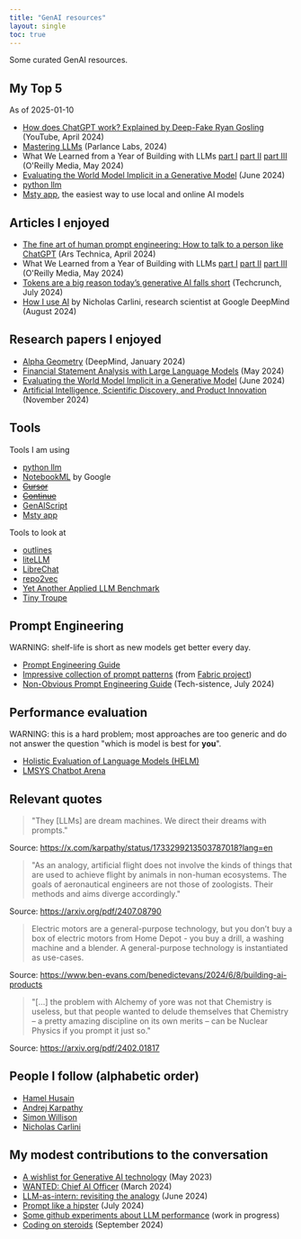 ```yaml
---
title: "GenAI resources"
layout: single
toc: true
---
```


Some curated GenAI resources.

## My Top 5
As of 2025-01-10
* [How does ChatGPT work? Explained by Deep-Fake Ryan Gosling](https://www.youtube.com/watch?v=xU_MFS_ACrU) (YouTube, April 2024)
* [Mastering LLMs](https://parlance-labs.com/education/) (Parlance Labs, 2024)
* What We Learned from a Year of Building with LLMs [part I](https://www.oreilly.com/radar/what-we-learned-from-a-year-of-building-with-llms-part-i/) [part II](https://www.oreilly.com/radar/what-we-learned-from-a-year-of-building-with-llms-part-ii/) [part III](https://www.oreilly.com/radar/what-we-learned-from-a-year-of-building-with-llms-part-iii-strategy/) (O'Reilly Media, May 2024)
* [Evaluating the World Model Implicit in a Generative Model](https://arxiv.org/abs/2406.03689) (June 2024)
* [python llm](https://llm.datasette.io/en/stable/)
* [Msty app](https://msty.app/), the easiest way to use local and online AI models



## Articles I enjoyed
* [The fine art of human prompt engineering: How to talk to a person like ChatGPT](https://arstechnica.com/information-technology/2024/04/the-fine-art-of-human-prompt-engineering-how-to-talk-to-a-person-like-chatgpt/) (Ars Technica, April 2024)
* What We Learned from a Year of Building with LLMs [part I](https://www.oreilly.com/radar/what-we-learned-from-a-year-of-building-with-llms-part-i/) [part II](https://www.oreilly.com/radar/what-we-learned-from-a-year-of-building-with-llms-part-ii/) [part III](https://www.oreilly.com/radar/what-we-learned-from-a-year-of-building-with-llms-part-iii-strategy/) (O'Reilly Media, May 2024)
* [Tokens are a big reason today’s generative AI falls short](https://techcrunch.com/2024/07/06/tokens-are-a-big-reason-todays-generative-ai-falls-short/) (Techcrunch, July 2024)
* [How I use AI](https://nicholas.carlini.com/writing/2024/how-i-use-ai.html) by Nicholas Carlini, research scientist at Google DeepMind (August 2024)

## Research papers I enjoyed
* [Alpha Geometry](https://deepmind.google/discover/blog/alphageometry-an-olympiad-level-ai-system-for-geometry/) (DeepMind, January 2024)
* [Financial Statement Analysis with Large Language Models](https://bfi.uchicago.edu/wp-content/uploads/2024/05/BFI_WP_2024-65.pdf) (May 2024)
* [Evaluating the World Model Implicit in a Generative Model](https://arxiv.org/abs/2406.03689) (June 2024)
* [Artificial Intelligence, Scientific Discovery, and Product Innovation](https://aidantr.github.io/files/AI_innovation.pdf) (November 2024)

## Tools
Tools I am using
* [python llm](https://llm.datasette.io/en/stable/)
* [NotebookML](https://notebooklm.google/) by Google
* ~~[Cursor](https://www.cursor.com/)~~
* ~~[Continue](https://www.continue.dev/)~~
* [GenAIScript](https://microsoft.github.io/genaiscript/)
* [Msty app](https://msty.app/)
  
Tools to look at
* [outlines](https://github.com/outlines-dev/outlines)
* [liteLLM](https://www.litellm.ai/)
* [LibreChat](https://www.librechat.ai/)
* [repo2vec](https://github.com/Storia-AI/repo2vec)
* [Yet Another Applied LLM Benchmark](https://github.com/carlini/yet-another-applied-llm-benchmark)
* [Tiny Troupe](https://github.com/microsoft/TinyTroupe/tree/main)

## Prompt Engineering
WARNING: shelf-life is short as new models get better every day.
* [Prompt Engineering Guide](https://www.promptingguide.ai/) 
* [Impressive collection of prompt patterns](https://github.com/danielmiessler/fabric/tree/main/patterns) (from [Fabric project](https://github.com/danielmiessler/fabric/tree/main))
* [Non-Obvious Prompt Engineering Guide](https://www.techsistence.com/p/non-obvious-prompt-engineering-guide) (Tech-sistence, July 2024)

## Performance evaluation
WARNING: this is a hard problem; most approaches are too generic and do not answer the question "which is model is best for **you**".
* [Holistic Evaluation of Language Models (HELM)](https://crfm.stanford.edu/helm/)
* [LMSYS Chatbot Arena](https://lmarena.ai/)

## Relevant quotes
> "They \[LLMs\] are dream machines. We direct their dreams with prompts."

Source: https://x.com/karpathy/status/1733299213503787018?lang=en
> "As an analogy, artificial flight does not involve the kinds of things that are used to achieve flight by animals in non-human ecosystems. The goals of aeronautical engineers are not those of zoologists. Their methods and aims diverge accordingly."

Source: https://arxiv.org/pdf/2407.08790

> Electric motors are a general-purpose technology, but you don’t buy a box of electric motors from Home Depot - you buy a drill, a washing machine and a blender. A general-purpose technology is instantiated as use-cases.

Source: https://www.ben-evans.com/benedictevans/2024/6/8/building-ai-products

> "\[…\] the problem with Alchemy of yore was not that Chemistry is useless, but that people wanted to delude themselves that Chemistry – a pretty amazing discipline on its own merits –
can be Nuclear Physics if you prompt it just so."

Source: https://arxiv.org/pdf/2402.01817

## People I follow (alphabetic order)
* [Hamel Husain](https://hamel.dev/)
* [Andrej Karpathy](https://karpathy.ai/)
* [Simon Willison](https://simonwillison.net/tags/generative-ai/)
* [Nicholas Carlini](https://nicholas.carlini.com/)

## My modest contributions to the conversation
* [A wishlist for Generative AI technology](https://www.linkedin.com/pulse/wishlist-generative-ai-technology-arnaud-sahuguet/) (May 2023)
* [WANTED: Chief AI Officer](https://www.linkedin.com/pulse/wanted-chief-ai-officer-arnaud-sahuguet-t3ume/) (March 2024)
* [LLM-as-intern: revisiting the analogy](https://www.linkedin.com/pulse/llm-as-intern-revisiting-theanalogy-arnaud-sahuguet-c1uqe/) (June 2024)
* [Prompt like a hipster](https://www.linkedin.com/posts/sahuguet_hipsters-ordering-brunch-as-the-finest-form-activity-7211723102014029824-cbeO/) (July 2024)
* [Some github experiments about LLM performance](https://github.com/sahuguet/llm-eval) (work in progress)
* [Coding on steroids](https://www.linkedin.com/pulse/coding-steroids-stackoverflow-chatgpt-cursor-arnaud-sahuguet-u5jke/) (September 2024)
